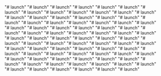 "# launch" 
"# launch" 
"# launch" 
"# launch" 
"# launch" 
"# launch" 
"# launch" 
"# launch" 
"# launch" 
"# launch" 
"# launch" 
"# launch" 
"# launch" 
"# launch" 
"# launch" 
"# launch" 
"# launch" 
"# launch" 
"# launch" 
"# launch" 
"# launch" 
"# launch" 
"# launch" 
"# launch" 
"# launch" 
"# launch" 
"# launch" 
"# launch" 
"# launch" 
"# launch" 
"# launch" 
"# launch" 
"# launch" 
"# launch" 
"# launch" 
"# launch" 
"# launch" 
"# launch" 
"# launch" 
"# launch" 
"# launch" 
"# launch" 
"# launch" 
"# launch" 
"# launch" 
"# launch" 
"# launch" 
"# launch" 
"# launch" 
"# launch" 
"# launch" 
"# launch" 
"# launch" 
"# launch" 
"# launch" 
"# launch" 
"# launch" 
"# launch" 
"# launch" 
"# launch" 
"# launch" 
"# launch" 
"# launch" 
"# launch" 
"# launch" 
"# launch" 
"# launch" 
"# launch" 
"# launch" 
"# launch" 
"# launch" 
"# launch" 
"# launch" 
"# launch" 
"# launch" 
"# launch" 
"# launch" 
"# launch" 
"# launch" 
"# launch" 
"# launch" 
"# launch" 
"# launch" 
"# launch" 
